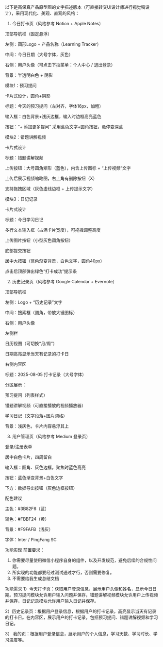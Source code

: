 以下是高保真产品原型图的文字描述版本（可直接转交UI设计师进行视觉稿设计），采用现代化、美观、直观的风格：

1. 今日打卡页（风格参考 Notion + Apple Notes）

顶部导航栏（固定悬浮）

左侧：圆形Logo + 产品名称（Learning Tracker）

中间：今日日期（大号字体，灰色）

右侧：用户头像（可点击下拉菜单：个人中心 / 退出登录）

背景：半透明白色 + 阴影

模块1：预习提问

卡片式设计，圆角+阴影

标题：今天的预习提问（左对齐，字体16px，加粗）

输入框：白色背景+浅灰边框，输入时边框高亮蓝色

按钮：“+ 添加更多提问” 采用蓝色文字+圆角按钮，悬停变深蓝

模块2：错题讲解视频

卡片式设计

标题：错题讲解视频

上传按钮：大号圆角矩形（蓝色），内含上传图标 + “上传视频”文字

上传后展示视频缩略图，右上角有删除按钮（X）

支持拖拽区域（灰色虚线边框 + 上传提示文字）

模块3：日记记录

卡片式设计

标题：今日学习日记

多行文本输入框（占满卡片宽度），可拖拽调整高度

上传图片按钮（小型灰色圆角按钮）

底部提交按钮

居中大按钮（蓝色渐变背景，白色文字，圆角40px）

点击后顶部弹出绿色“打卡成功”提示条

2. 历史记录页（风格参考 Google Calendar + Evernote）

顶部导航栏

左侧：Logo + “历史记录”文字

中间：搜索框（圆角，带放大镜图标）

右侧：用户头像

左侧栏

日历视图（可切换“月/周”）

日期高亮显示当天有记录的打卡日

右侧内容区

标题：2025-08-05 打卡记录（大号字体）

分区展示：

预习提问（列表样式）

错题讲解视频（可直接播放的视频播放器）

学习日记（文字段落+图片网格）

背景：浅灰色，卡片内容悬浮其上

3. 用户管理页（风格参考 Medium 登录页）

登录/注册表单

居中白色卡片，四周留白

输入框：圆角、灰色边框，聚焦时蓝色高亮

按钮：蓝色渐变背景+白色文字

下方：数据导出按钮（灰色边框按钮）

配色建议

主色：#3B82F6（蓝）

辅色：#FBBF24（黄）

背景：#F9FAFB（浅灰）

字体：Inter / PingFang SC


功能实现
前置要求：
1. 你需要尽量使用微信小程序自身的组件，以及开发规范，避免后续的合规性问题。
2. 所实现的功能都要经过测试通过才行，否则需要修复。
3. 不需要给我生成总结文档

功能需求
1）今天打卡页：获取用户登录信息，展示用户头像和姓名，显示今日日期。预习提问模块允许用户输入问题并保存，错题讲解视频模块允许用户上传视频并保存，日记记录模块允许用户输入日记并保存。

2）历史记录页：根据用户登录信息，根据用户的打卡记录，高亮显示当天有记录的打卡日。在内容区，展示用户的打卡记录，包括预习提问、错题讲解视频和学习日记。

3） 我的页：根据用户登录信息，展示用户的个人信息，学习天数、学习时长、学习进度等。